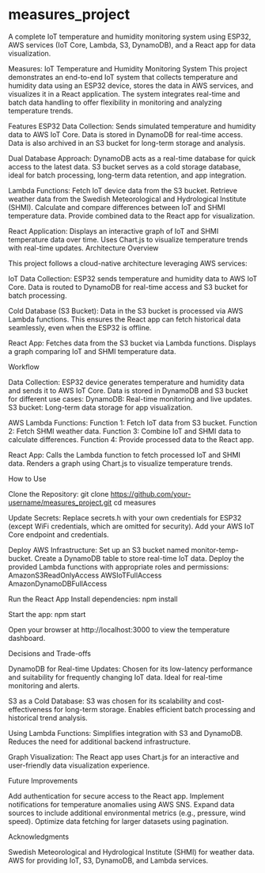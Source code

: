# measures_project
A complete IoT temperature and humidity monitoring system using ESP32, AWS services (IoT Core, Lambda, S3, DynamoDB), and a React app for data visualization.

Measures: IoT Temperature and Humidity Monitoring System
This project demonstrates an end-to-end IoT system that collects temperature and humidity data using an ESP32 device, stores the data in AWS services, and visualizes it in a React application. The system integrates real-time and batch data handling to offer flexibility in monitoring and analyzing temperature trends.

Features
ESP32 Data Collection:
Sends simulated temperature and humidity data to AWS IoT Core.
Data is stored in DynamoDB for real-time access.
Data is also archived in an S3 bucket for long-term storage and analysis.


Dual Database Approach:
DynamoDB acts as a real-time database for quick access to the latest data.
S3 bucket serves as a cold storage database, ideal for batch processing, long-term data retention, and app integration.

Lambda Functions:
Fetch IoT device data from the S3 bucket.
Retrieve weather data from the Swedish Meteorological and Hydrological Institute (SHMI).
Calculate and compare differences between IoT and SHMI temperature data.
Provide combined data to the React app for visualization.

React Application:
Displays an interactive graph of IoT and SHMI temperature data over time.
Uses Chart.js to visualize temperature trends with real-time updates.
Architecture Overview

This project follows a cloud-native architecture leveraging AWS services:

IoT Data Collection:
ESP32 sends temperature and humidity data to AWS IoT Core.
Data is routed to DynamoDB for real-time access and S3 bucket for batch processing.

Cold Database (S3 Bucket):
Data in the S3 bucket is processed via AWS Lambda functions.
This ensures the React app can fetch historical data seamlessly, even when the ESP32 is offline.

React App:
Fetches data from the S3 bucket via Lambda functions.
Displays a graph comparing IoT and SHMI temperature data.

Workflow

Data Collection:
ESP32 device generates temperature and humidity data and sends it to AWS IoT Core.
Data is stored in DynamoDB and S3 bucket for different use cases:
DynamoDB: Real-time monitoring and live updates.
S3 bucket: Long-term data storage for app visualization.

AWS Lambda Functions:
Function 1: Fetch IoT data from S3 bucket.
Function 2: Fetch SHMI weather data.
Function 3: Combine IoT and SHMI data to calculate differences.
Function 4: Provide processed data to the React app.

React App:
Calls the Lambda function to fetch processed IoT and SHMI data.
Renders a graph using Chart.js to visualize temperature trends.

How to Use

Clone the Repository:
git clone https://github.com/your-username/measures_project.git
cd measures

Update Secrets:
Replace secrets.h with your own credentials for ESP32 (except WiFi credentials, which are omitted for security).
Add your AWS IoT Core endpoint and credentials.

Deploy AWS Infrastructure:
Set up an S3 bucket named monitor-temp-bucket.
Create a DynamoDB table to store real-time IoT data.
Deploy the provided Lambda functions with appropriate roles and permissions:
AmazonS3ReadOnlyAccess
AWSIoTFullAccess
AmazonDynamoDBFullAccess

Run the React App
Install dependencies:
npm install

Start the app:
npm start

Open your browser at http://localhost:3000 to view the temperature dashboard. 

Decisions and Trade-offs

DynamoDB for Real-time Updates:
Chosen for its low-latency performance and suitability for frequently changing IoT data.
Ideal for real-time monitoring and alerts.

S3 as a Cold Database:
S3 was chosen for its scalability and cost-effectiveness for long-term storage.
Enables efficient batch processing and historical trend analysis.

Using Lambda Functions:
Simplifies integration with S3 and DynamoDB.
Reduces the need for additional backend infrastructure.

Graph Visualization:
The React app uses Chart.js for an interactive and user-friendly data visualization experience.

Future Improvements

Add authentication for secure access to the React app.
Implement notifications for temperature anomalies using AWS SNS.
Expand data sources to include additional environmental metrics (e.g., pressure, wind speed).
Optimize data fetching for larger datasets using pagination.

Acknowledgments

Swedish Meteorological and Hydrological Institute (SHMI) for weather data.
AWS for providing IoT, S3, DynamoDB, and Lambda services.



